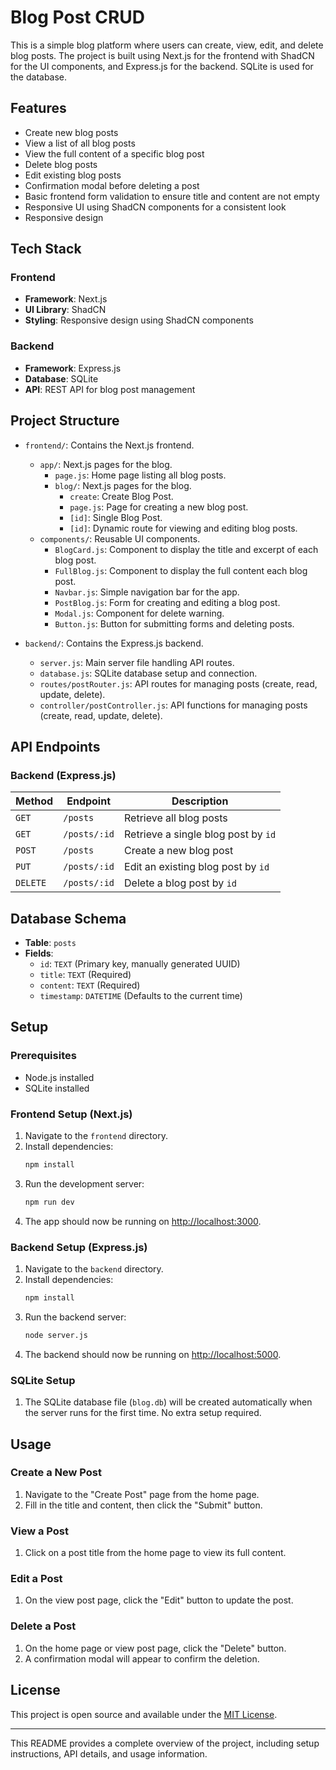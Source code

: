 # Blog Post CRUD

This is a simple blog platform where users can create, view, edit, and delete blog posts. The project is built using Next.js for the frontend with ShadCN for the UI components, and Express.js for the backend. SQLite is used for the database.

## Features
- Create new blog posts
- View a list of all blog posts
- View the full content of a specific blog post
- Delete blog posts
- Edit existing blog posts
- Confirmation modal before deleting a post
- Basic frontend form validation to ensure title and content are not empty
- Responsive UI using ShadCN components for a consistent look
- Responsive design

## Tech Stack

### Frontend
- **Framework**: Next.js
- **UI Library**: ShadCN
- **Styling**: Responsive design using ShadCN components

### Backend
- **Framework**: Express.js
- **Database**: SQLite
- **API**: REST API for blog post management

## Project Structure
- `frontend/`: Contains the Next.js frontend.
  - `app/`: Next.js pages for the blog.
    - `page.js`: Home page listing all blog posts.
    - `blog/`: Next.js pages for the blog.
        - `create`: Create Blog Post.
        - `page.js`: Page for creating a new blog post.
        - `[id]`: Single Blog Post.
        - `[id]`: Dynamic route for viewing and editing blog posts.
  - `components/`: Reusable UI components.
    - `BlogCard.js`: Component to display the title and excerpt of each blog post.
    - `FullBlog.js`: Component to display the full content each blog post.
    - `Navbar.js`: Simple navigation bar for the app.
    - `PostBlog.js`: Form for creating and editing a blog post.
    - `Modal.js`: Component for delete warning.
    - `Button.js`: Button for submitting forms and deleting posts.
  
- `backend/`: Contains the Express.js backend.
  - `server.js`: Main server file handling API routes.
  - `database.js`: SQLite database setup and connection.
  - `routes/postRouter.js`: API routes for managing posts (create, read, update, delete).
  - `controller/postController.js`: API functions for managing posts (create, read, update, delete).
  
## API Endpoints

### Backend (Express.js)
| Method | Endpoint      | Description                           |
|--------|---------------|---------------------------------------|
| `GET`  | `/posts`      | Retrieve all blog posts               |
| `GET`  | `/posts/:id`  | Retrieve a single blog post by `id`   |
| `POST` | `/posts`      | Create a new blog post                |
| `PUT`  | `/posts/:id`  | Edit an existing blog post by `id`    |
| `DELETE` | `/posts/:id`| Delete a blog post by `id`            |

## Database Schema

- **Table**: `posts`
- **Fields**:
  - `id`: `TEXT` (Primary key, manually generated UUID)
  - `title`: `TEXT` (Required)
  - `content`: `TEXT` (Required)
  - `timestamp`: `DATETIME` (Defaults to the current time)

## Setup

### Prerequisites
- Node.js installed
- SQLite installed

### Frontend Setup (Next.js)
1. Navigate to the `frontend` directory.
2. Install dependencies:
   ```bash
   npm install
   ```
3. Run the development server:
   ```bash
   npm run dev
   ```
4. The app should now be running on [http://localhost:3000](http://localhost:3000).

### Backend Setup (Express.js)
1. Navigate to the `backend` directory.
2. Install dependencies:
   ```bash
   npm install
   ```
3. Run the backend server:
   ```bash
   node server.js
   ```
4. The backend should now be running on [http://localhost:5000](http://localhost:5000).

### SQLite Setup
1. The SQLite database file (`blog.db`) will be created automatically when the server runs for the first time. No extra setup required.

## Usage

### Create a New Post
1. Navigate to the "Create Post" page from the home page.
2. Fill in the title and content, then click the "Submit" button.

### View a Post
1. Click on a post title from the home page to view its full content.

### Edit a Post
1. On the view post page, click the "Edit" button to update the post.

### Delete a Post
1. On the home page or view post page, click the "Delete" button.
2. A confirmation modal will appear to confirm the deletion.


## License
This project is open source and available under the [MIT License](LICENSE).

---

This README provides a complete overview of the project, including setup instructions, API details, and usage information.
